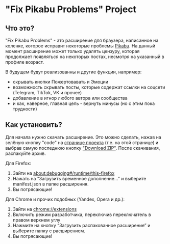 # "Fix Pikabu Problems" Project

## Что это?

"Fix Pikabu Problems" - это расширение для браузера, написанное на коленке, которое исправит некоторые проблемы [Pikabu](https://pikabu.ru/).
На данный момент расширение может только удалять цензуру, которая продолжает появляться на некоторых постах, несмотря на указанный в профиле возраст.

В будущем будут реализованны и другие функции, например:
- скрывать кнопки Пожертовавать и Эмоции
- возможность скрывать посты, которые содержат ссылки на соцсети (Telegram, TikTok, VK и прочее)
- добавление в игнор любого автора или сообщества
- и как, наверное, главная цель - вернуть минусы (но с этим пока трудности)


## Как установить?

Для начала нужно скачать расширение. Это можно сделать, нажав на зелёную кнопку "code" на [странице проекта](https://github.com/Gray-Advantage/FixPikabuProblems) (т.е. на этой странице)
и выбрав самую последнюю кнопку ["Download ZIP"](https://github.com/Gray-Advantage/FixPikabuProblems/archive/refs/heads/master.zip). После скачивания, распакуйте архив.

Для Firefox:
1. Зайти на [about:debugging#/runtime/this-firefox](about:debugging#/runtime/this-firefox)
2. Нажать на “Загрузить временное дополнение...” и выберите manifest.json в папке расширения.
3. Вы потрясающие!

Для Chrome и прочих подобных (Yandex, Opera и др.):
1. Зайти на [chrome://extensions](chrome://extensions)
2. Включить режим разработчика, переключив переключатель в правом верхнем углу
3. Нажмите на кнопку “Загрузить распакованное расширение” и выберите папку с расширением.
4. Вы потрясающие!
